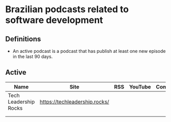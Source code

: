# Brazilian podcasts related to software development

## Definitions

- An active podcast is a podcast that has publish at least one new episode in the last 90 days.

## Active

| Name | Site | RSS | YouTube | Comments |
|------|------|-----|---------|----------|
| Tech Leadership Rocks     |   https://techleadership.rocks/   |     |         |          |
|      |      |     |         |          |
|      |      |     |         |          |
